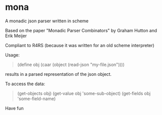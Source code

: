 # mona
A monadic json parser written in scheme

Based on the paper
"Monadic Parser Combinators"
by  Graham Hutton and Erik Meijer

Compliant to R4RS (because it was written for an old scheme interpreter)

Usage:

> (define obj (caar (object (read-json "my-file.json"))))

results in a parsed representation of the json object.

To access the data:

> (get-objects obj)
> (get-value obj 'some-sub-object)
> (get-fields obj 'some-field-name)

Have fun
